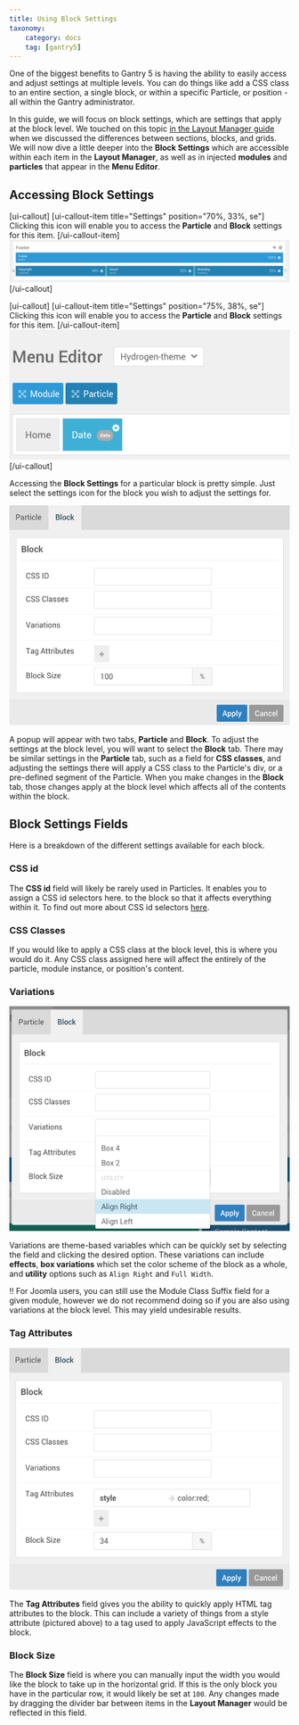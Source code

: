 ```yaml
---
title: Using Block Settings
taxonomy:
    category: docs
    tag: [gantry5]
---
```


One of the biggest benefits to Gantry 5 is having the ability to easily access and adjust settings at multiple levels. You can do things like add a CSS class to an entire section, a single block, or within a specific Particle, or position - all within the Gantry administrator.

In this guide, we will focus on block settings, which are settings that apply at the block level. We touched on this topic [in the Layout Manager guide](../../configure/layout-manager#blocks) when we discussed the differences between sections, blocks, and grids. We will now dive a little deeper into the **Block Settings** which are accessible within each item in the **Layout Manager**, as well as in injected **modules** and **particles** that appear in the **Menu Editor**. 

## Accessing Block Settings

[ui-callout]
[ui-callout-item title="Settings" position="70%, 33%, se"]
Clicking this icon will enable you to access the **Particle** and **Block** settings for this item.
[/ui-callout-item]
![](block_settings_1.png?classes=shadow,border)
[/ui-callout]

[ui-callout]
[ui-callout-item title="Settings" position="75%, 38%, se"]
Clicking this icon will enable you to access the **Particle** and **Block** settings for this item.
[/ui-callout-item]
![](block_settings_3.png?classes=shadow,border)
[/ui-callout]

Accessing the **Block Settings** for a particular block is pretty simple. Just select the settings <i class="fa fa-cog"></i> icon for the block you wish to adjust the settings for.

![Block Settings](block_settings_2.png?classes=shadow,border)

A popup will appear with two tabs, **Particle** and **Block**. To adjust the settings at the block level, you will want to select the **Block** tab. There may be similar settings in the **Particle** tab, such as a field for **CSS classes**, and adjusting the settings there will apply a CSS class to the Particle's div, or a pre-defined segment of the Particle. When you make changes in the **Block** tab, those changes apply at the block level which affects all of the contents within the block.

## Block Settings Fields

Here is a breakdown of the different settings available for each block.

### CSS id

The **CSS id** field will likely be rarely used in Particles. It enables you to assign a CSS id selectors here. to the block so that it affects everything within it. To find out more about CSS id selectors [here](http://www.w3schools.com/cssref/sel_id.asp). 

### CSS Classes

If you would like to apply a CSS class at the block level, this is where you would do it. Any CSS class assigned here will affect the entirely of the particle, module instance, or position's content.

### Variations

![Block Settings](block_settings_4.png?classes=shadow,border)

Variations are theme-based variables which can be quickly set by selecting the field and clicking the desired option. These variations can include **effects**, **box variations** which set the color scheme of the block as a whole, and **utility** options such as `Align Right` and `Full Width`.

!! For Joomla users, you can still use the Module Class Suffix field for a given module, however we do not recommend doing so if you are also using variations at the block level. This may yield undesirable results.

### Tag Attributes

![Block Settings](block_settings_5.png?classes=shadow,border)

The **Tag Attributes** field gives you the ability to quickly apply HTML tag attributes to the block. This can include a variety of things from a style attribute (pictured above) to a tag used to apply JavaScript effects to the block. 

### Block Size

The **Block Size** field is where you can manually input the width you would like the block to take up in the horizontal grid. If this is the only block you have in the particular row, it would likely be set at `100`. Any changes made by dragging the divider bar between items in the **Layout Manager** would be reflected in this field.